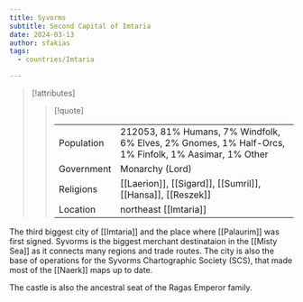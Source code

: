 ```yaml
---
title: Syvorms
subtitle: Second Capital of Imtaria
date: 2024-03-13
author: sfakias
tags:
  - countries/Imtaria

---
```

> [!attributes]
> 
> > [!quote]
> >
> > | | |
> > | --- | --- |
> > | Population | 212053, 81% Humans, 7% Windfolk, 6% Elves, 2% Gnomes, 1% Half-Orcs, 1% Finfolk, 1% Aasimar, 1% Other |
> > | Government | Monarchy (Lord) |
> > | Religions | [[Laerion]], [[Sigard]], [[Sumril]], [[Hansa]], [[Reszek]] |
> > | Location | northeast [[Imtaria]] |

The third biggest city of [[Imtaria]] and the place where [[Palaurim]] was first signed. Syvorms is the biggest merchant destinataion in the [[Misty Sea]] as it connects many regions and trade routes. The city is also the base of operations for the Syvorms Chartographic Society (SCS), that made most of the [[Naerk]] maps up to date.

The castle is also the ancestral seat of the Ragas Emperor family.